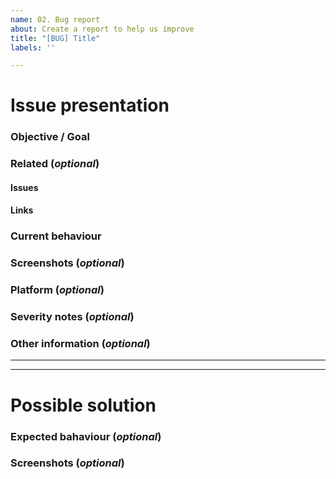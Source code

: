 ```yaml
---
name: 02. Bug report
about: Create a report to help us improve
title: "[BUG] Title"
labels: ''

---
```


# Issue presentation
### Objective / Goal

### Related (_optional_)
<!--- Although this section is described as optional, because some issues are standalone, 
it is required to fill those fields, if there is any connected issue or resource. 
This would help in future reference of connected issues and finding out decisions. -->
#### Issues
<!-- Various connected issues necessary to understand the issue presented. Example: -->
<!-- 
- Epic(s): [epic name](link) or #epic_no
- Wireframes: [issue name](link) or #issue_no
- Hi-Fis: [issue name](link) or #issue_no
- Research: [issue name](link) or #issue_no
- Other: [issue name](link) or #issue_no
-->

#### Links
<!--- Various resources necessary to understand the issue presented. Example: -->
<!-- 
- Prototypes: [Figma](link)
- Recordings: [Google Drive](link)
- Notes: [Google Drive](link)
- Pictures: [Google Drive](link)
- Other: [Google Drive](link)
-->

### Current behaviour

### Screenshots (_optional_)
<!--- A picture is worth a 1000 words. -->

### Platform (_optional_)

### Severity notes (_optional_)
<!-- Does it break a functionality? -->
<!-- How often does it happen? -->

### Other information (_optional_)
<!--- Anything else we should know about the issue? -->

---
---

# Possible solution
### Expected bahaviour (_optional_)
<!-- Will proposed solution affect the users? -->
<!-- Confirm the behaviour with Design team -->

### Screenshots (_optional_)
<!--- A picture is worth a 1000 words. -->
